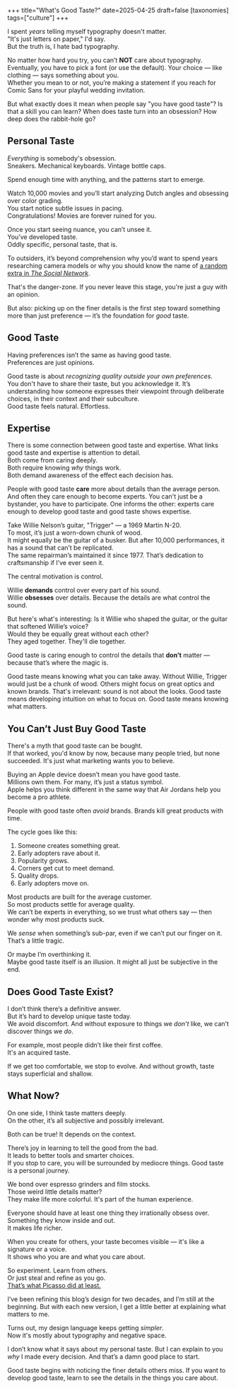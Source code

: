 +++
title="What's Good Taste?"
date=2025-04-25
draft=false
[taxonomies]
tags=["culture"]
+++

I spent *years* telling myself typography doesn't matter.  
"It's just letters on paper," I'd say.  
But the truth is, I hate bad typography.

No matter how hard you try, you can’t **NOT** care about typography.  
Eventually, you have to pick a font (or use the default). 
Your choice — like clothing — says something about you.  
Whether you mean to or not, you’re making a statement if you reach for Comic Sans for your playful wedding invitation. 

But what exactly does it mean when people say "you have good taste"?
Is that a skill you can learn?
When does taste turn into an obsession? 
How deep does the rabbit-hole go?

## Personal Taste

*Everything* is somebody's obsession.  
Sneakers. Mechanical keyboards. Vintage bottle caps.

Spend enough time with anything, and the patterns start to emerge.

Watch 10,000 movies and you’ll start analyzing Dutch angles and obsessing over color grading.  
You start notice subtle issues in pacing.  
Congratulations! Movies are forever ruined for you. 

Once you start seeing nuance, you can’t unsee it.  
You’ve developed taste.  
Oddly specific, personal taste, that is.

To outsiders, it’s beyond comprehension why you’d want to spend years researching camera models or why you should know the name of [a random extra in *The Social Network*](https://www.imdb.com/name/nm1035503/).

That's the danger-zone.
If you never leave this stage, you're just a guy with an opinion.

But also: picking up on the finer details is the first step toward something more than just preference — it’s the foundation for *good* taste.

## Good Taste

Having preferences isn’t the same as having good taste.  
Preferences are just opinions.

Good taste is about *recognizing quality outside your own preferences*.  
You don't have to share their taste, but you acknowledge it. 
It’s understanding how someone expresses their viewpoint through deliberate choices, in their context and their subculture.  
Good taste feels natural. Effortless.

## Expertise

There is some connection between good taste and expertise.
What links good taste and expertise is attention to detail.  
Both come from caring deeply.  
Both require knowing *why* things work.  
Both demand awareness of the effect each decision has.

People with good taste **care** more about details than the average person.
And often they care enough to become experts.
You can't just be a bystander, you have to participate.
One informs the other: experts care enough to develop good taste and good taste shows expertise. 

Take Willie Nelson’s guitar, "Trigger" — a 1969 Martin N-20.  
To most, it’s just a worn-down chunk of wood.  
It might equally be the guitar of a busker.
But after 10,000 performances, it has a sound that can’t be replicated.  
The same repairman’s maintained it since 1977.
That’s dedication to craftsmanship if I’ve ever seen it.

The central motivation is control.

Willie **demands** control over every part of his sound.  
Willie **obsesses** over details.
Because the details are what control the sound. 

But here's what's interesting:
Is it Willie who shaped the guitar, or the guitar that softened Willie’s voice?  
Would they be equally great without each other?  
They aged together. They'll die together.

Good taste is caring enough to control the details that **don’t** matter — because that’s where the magic is.

Good taste means knowing what you can take away.
Without Willie, Trigger would just be a chunk of wood.
Others might focus on great optics and known brands.
That's irrelevant: sound is not about the looks. 
Good taste means developing intuition on what to focus on. 
Good taste means knowing what matters.

## You Can’t Just Buy Good Taste

There's a myth that good taste can be bought.  
If that worked, you'd know by now, because many people tried, but none succeeded.
It's just what marketing wants you to believe.

Buying an Apple device doesn’t mean you have good taste.  
Millions own them.
For many, it’s just a status symbol.  
Apple helps you think different in the same way that Air Jordans help you become a pro athlete. 

People with good taste often *avoid* brands.
Brands kill great products with time.

The cycle goes like this:

1. Someone creates something great.  
2. Early adopters rave about it.  
3. Popularity grows.  
4. Corners get cut to meet demand.  
5. Quality drops.  
6. Early adopters move on.

Most products are built for the average customer.  
So most products settle for average quality.  
We can’t be experts in everything, so we trust what others say — then wonder why most products suck. 

We *sense* when something’s sub-par, even if we can’t put our finger on it. 
That’s a little tragic.

Or maybe I’m overthinking it.  
Maybe good taste itself is an illusion. 
It might all just be subjective in the end.

## Does Good Taste Exist?

I don’t think there’s a definitive answer.  
But it’s hard to develop unique taste today.  
We avoid discomfort.
And without exposure to things we *don’t* like, we can’t discover things we *do*.

For example, most people didn’t like their first coffee.  
It's an acquired taste.

If we get too comfortable, we stop to evolve. 
And without growth, taste stays superficial and shallow.

## What Now?

On one side, I think taste matters deeply.  
On the other, it’s all subjective and possibly irrelevant.

Both can be true!
It depends on the context.

There’s joy in learning to tell the good from the bad.  
It leads to better tools and smarter choices.  
If you stop to care, you will be surrounded by mediocre things.
Good taste is a personal journey.  

We bond over espresso grinders and film stocks.  
Those weird little details matter?  
They make life more colorful.
It's part of the human experience.

Everyone should have at least one thing they irrationally obsess over.  
Something they know inside and out.  
It makes life richer.

When you create for others, your taste becomes visible — it's like a signature or a voice.  
It shows who you are and what you care about. 

So experiment. Learn from others.  
Or just steal and refine as you go.  
[That’s what Picasso did at least.](https://creativityclasses.com/good-artists-copy-great-artists-steal/)

I’ve been refining this blog’s design for two decades, and I’m still at the beginning. 
But with each new version, I get a little better at explaining what matters to me. 

Turns out, my design language keeps getting *simpler*.  
Now it's mostly about typography and negative space.  

I don’t know what it says about my personal taste. 
But I can explain to you *why* I made every decision.
And that’s a damn good place to start.

Good taste begins with noticing the finer details others miss.
If you want to develop good taste, learn to see the details in the things you care about. 
